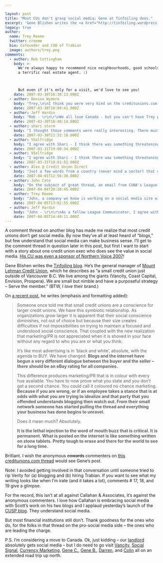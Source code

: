 ```yaml
---

layout: post
title: "Most CUs don't grasp social media; Gene at Tinfoiling does."
excerpt: 'Gene Blishen writes the <a href="http://tinfoiling.wordpress.com">Tinfoiling blog</a>.  He's the general manager of <a href="www.mtlehman.com">Mount Lehman Credit Union</a>, which he describes as "a small credit union just outside of Vancouver B.C. We live among the giants (Vancity, Coast Capital, Envision, Prospera). We are small but nimble and have a purposeful strategy – Serve the member."'
legacy: true
author:
  name: Trey Reeme
  twitter: creeme
  bio: Cofounder and COO of Trabian
  image: authors/trey.png
comments:
  - author: Rob Cottingham
    body: >-
      We're always happy to recommend nice neighbourhoods, good schools, and
      a terrific real estate agent. :)



      But even if it's only for a visit, we'd love to see you!
    date: 2007-03-30T16:30:13.000Z
  - author: Denise Wymore
    body: "Trey,\n\nI think you were very kind on the creditunions.com thread. Those anonymous posts are so imperious. \n\n[ I just looked that word up and it so fits ]\n\nThat should be today's word. Let's all use it in a sentence."
    date: 2007-03-30T18:04:41.000Z
  - author: Jeff Hardin
    body: "Rob - \r\n\r\nWe all love Canada - but you can't have Trey permanently under any circumstances! :)\r\n\r\nHave a nice weekend!\r\nJeff"
    date: 2007-03-30T18:40:14.000Z
  - author: shari storm
    body: "I thought those comments were really interesting. There must be something threatening about social media to have folks so vehemently insisting on justification. \r\n\r\nBut they are right about one thing, there are a lot of people / companies out there trying to make a buck off blogging (we get calls all the time from people wanting to help us increase our SEO or whatever the popular phrases are right now). \r\n\r\nBut the thing about Trabian is you have proven over the years that you understand credit unions and are an informed, caring vendor (sorry,  business partner). How did you prove it? Through the history of your blog.\r\n\r\nOn a tangent…. Why is it that the staff in accounting never have to justify their existence? I’ve never seen an ROI on the numerous spreadsheets they crank out…. Hmmm..\r\n\r\nOK, I’m with Chuck, time to start the weekend. \r\n\r\nCheers.  \r\n"
    date: 2007-03-30T21:32:18.000Z
  - author: VSelfridge
    body: "I agree with Shari - I think there was something threatening about either the article or the webcast that has someone in CU land worried that they are missing \"the next big thing.\"   And - instead of saying to themselves \"Self, I'm not sure where I stand on blogs yet - why don't I watch the trends and keep my eyes on what's happening\" - they decide they need to try to defend why their CU isn't involved yet.\r\n\r\nUnderstandable I guess - but why not just say \"I don't see the ROI yet - so until then, our CU us going to sit this one out...\"\r\n\r\nIt did make for an interesting thread though! "
    date: 2007-03-31T19:00:34.000Z
  - author: VSelfridge
    body: "I agree with Shari - I think there was something threatening about either the article or the webcast that has someone in CU land worried that they are missing \"the next big thing.\"   And - instead of saying to themselves \"Self, I'm not sure where I stand on blogs yet - why don't I watch the trends and keep my eyes on what's happening\" - they decide they need to try to defend why their CU isn't involved yet.\r\n\r\nUnderstandable I guess - but why not just say \"I don't see the ROI yet - so until then, our CU us going to sit this one out...\"\r\n\r\nIt did make for an interesting thread though! "
    date: 2007-03-31T19:01:52.000Z
  - author: Alex @ Credit Union Direct
    body: "Just a few words from a country (never mind a sector) that doesn't get blogging yet ... its the UK.\r\n\r\nCredit Union Direct are in Study Group mode. So the blog on the site is a way of trying to stimulate debate and interest in what we are doing. Feel free to chip in, add us to blog rolls etc etc. I don't know of any other UK CU blog.\r\n\r\nThe UK are a wee bit reserved in publicly stating views so Credit Union Direct blog comments are few and far between - or it might be that the blog is boring..I don't know, your own polite views are welcome. \r\n\r\nNonetheless I find the Credit Union Direct blog helpful in ensuring that the study group is seen as alive and that we are trying to get a CU going using all this Web 2 stuff. \r\n\r\nMore importantly it is a fantastic way to catch thoughts and issues that in the end will become the underlying philosophy of the business and I like that idea a lot. \r\n\r\nOnline discussion (public or private) is never easy and it is very easy to upset someone inadvertently. But the alternative to discussion is much worse........silence.\r\n\r\n(great thread)\r\n\r\nalex\r\n\r\n"
    date: 2007-04-01T12:56:30.000Z
  - author: John Cote
    body: "On the subject of great thread, an email from CUNA's League Communicator Listserve rolled through my Inbox today.  It reads:\n\nThe Hilton Hotel Corporation has started a Web site called: behospitable.com where you can submit your stories of good deeds and “get on the map.”  The ad is in Time Magazine this week and says “share any good deed you see.” You can submit something you did or something you witnessed. It may be a good place to put your credit union or employees’ good deed stories.\n\nAnd my response:\n\nTo me it sounds like the type of website CUNA ought to be doing specifically for credit unions ... how about ownyourcu.com or .org ... both domains appear to be available.\n \nHow cool would that be ... a place where credit union members all over the country could tell their OWN member service stories.  Small cards posted at every MSR window in every branch, ATM and drive-up window in the country ... \"Love your credit union?  Tell us why at ownyourcu.com\"\n \nOr am I just dreaming?\n\nI wonder if any of my fellow League Communicators will respond.  CUNA probably isn't likely to start a social media site like that (not sure if it should be a blog or not) but somebody should.  Trey?\n\nJohn\n"
    date: 2007-04-04T20:20:45.000Z
  - author: Trey Reeme
    body: "John, a company we know is working on a social media site with a very similar idea, but I hesitate to make that announcement for them just yet (it's not Trabian, I promise).  \n\nWhen that company launches their site, we'll most certainly let everyone know here."
    date: 2007-04-05T13:02:55.000Z
  - author: Jeff Hardin
    body: "John - \r\n\r\nAs a fellow League Communicator, I agree with your sentiments wholeheartedly!  There are so many great stories out there waiting to be shared with the world. \r\n\r\nFantastic idea!"
    date: 2007-04-05T14:49:11.000Z
---
```


<p>A comment thread on another blog has made me realize that most credit unions don&#8217;t get social media.  By now they&#8217;ve all at least heard of &#8220;blogs,&#8221; but few understand that social media can make business sense.  I&#8217;ll get to the comment thread in question later in this post, but first I want to start with a story about one credit union exec who does see the value in social media. <a href="http://tinfoiling.wordpress.com/2007/02/05/the-poster-arrived/">His CU was even a sponsor of Northern Voice 2007</a>!</p>
<p>Gene Blishen writes the <a href="http://tinfoiling.wordpress.com">Tinfoiling blog</a>.  He&#8217;s the general manager of <a href="www.mtlehman.com">Mount Lehman Credit Union</a>, which he describes as &#8220;a small credit union just outside of Vancouver B.C. We live among the giants (Vancity, Coast Capital, Envision, Prospera). We are small but nimble and have a purposeful strategy – Serve the member.&#8221;  (BTW, I <em>love</em> their brand.)</p>
<p>On <a href="http://tinfoiling.wordpress.com/2007/03/29/in-your-face/">a recent post</a>, he writes (emphasis and formatting added):</p>
<blockquote><p>Someone once told me that small credit unions are a conscience for larger credit unions. We have this symbiotic relationship. As organizations grow larger it is apparent that their social conscience diminishes, not out of choice but because their size creates difficulties if not impossibilities on trying to maintain a focused and understood social conscience. That coupled with the new realization that marketing/PR is not appreciated when it is shoved in your face without any regard to who you are or what you think.</p><p>It&#8217;s like most advertising is in &#8216;black and white&#8217;, absolute, with the agenda to <span class="caps">BUY</span>. We have changed. <strong>Blogs and the internet have begun a very different dialogue between the buyer and the seller &#8211; there should be an eBay rating for all companies.</strong></p><p>This difference produces marketing/PR that is in colour with every hue available. You have to now prove what you state and you don&#8217;t get a second chance. You could call it coloured no chance marketing. <strong>Because if you are wrong, or if an employee takes a stance that is at odds with what you are trying to idealize and that party that you offended understands blogging then watch out. From their small network someone has started pulling the thread and everything your business has done begins to unravel.</strong></p><p>Does it mean much? Absolutely.</p><p><strong>It is the lethal injection to the word of mouth buzz that is critical. It is permanent. What is posted on the internet is like something written on stone tablets. Pretty tough to erase and there for the world to see for a long time.</strong></p></blockquote>
<p>Brilliant.  I wish the anonymous <del>cowards</del> commenters on <a href="http://www.creditunions.com/home/articles/template.asp?article_id=2263">this creditunions.com thread</a> would see Gene&#8217;s post.</p>
<p>Note: I avoided getting involved in that conversation until someone tried to rip Verity for (a) blogging and (b) hiring Trabian.  If you want to see what my writing looks like when I&#8217;m irate (and it takes a lot), comments # 17, 18, and 19 give a glimpse.</p>
<p>For the record, this isn&#8217;t at all against Callahan &#38; Associates, it&#8217;s against the anonymous commenters.  I love how Callahan is embracing social media with Scott&#8217;s work on his two blogs and I applaud yesterday&#8217;s launch of the <a href="http://blog.creditunions.com/CUSP"><span class="caps">CUSP</span> blog</a>.  They understand social media.</p>
<p>But most financial institutions still don&#8217;t.  Thank goodness for the ones who do, for the folks in that thread on the pro-social media side &#8211; the ones who are leading the charge.</p>
<p>P.S. I&#8217;m considering a move to Canada.  Ok, just kidding &#8211; our <a href="http://www.forumcu.com">landlord</a> absolutely gets social media &#8211; but I do need to go visit <a href="http://vancity.com">Vancity</a>, <a href="http://www.socialsignal.com">Social Signal</a>, <a href="http://www.currencymarketing.ca">Currency Marketing</a>, <a href="http://opensourcecu.com/author/gene-creelman">Gene C.</a>, <a href="http://tinfoiling.wordpress.com">Gene B.</a>, <a href="http://www.darrenbarefoot.com">Darren</a>, and <a href="http://thebankwatch.com">Colin</a> all on an extended road trip up north.</p>
